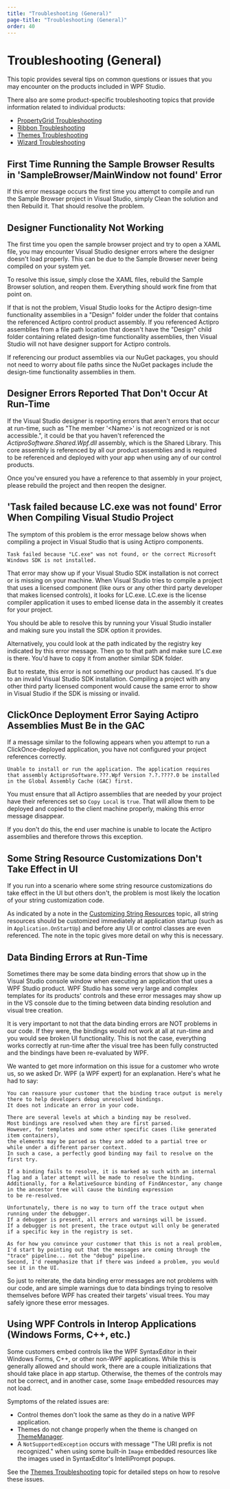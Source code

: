 ```yaml
---
title: "Troubleshooting (General)"
page-title: "Troubleshooting (General)"
order: 40
---
```

# Troubleshooting (General)

This topic provides several tips on common questions or issues that you may encounter on the products included in WPF Studio.

There also are some product-specific troubleshooting topics that provide information related to individual products:

- [PropertyGrid Troubleshooting](grids/troubleshooting.md)
- [Ribbon Troubleshooting](ribbon/troubleshooting.md)
- [Themes Troubleshooting](themes/troubleshooting.md)
- [Wizard Troubleshooting](wizard/troubleshooting.md)

## First Time Running the Sample Browser Results in 'SampleBrowser/MainWindow not found' Error

If this error message occurs the first time you attempt to compile and run the Sample Browser project in Visual Studio, simply Clean the solution and then Rebuild it.  That should resolve the problem.

## Designer Functionality Not Working

The first time you open the sample browser project and try to open a XAML file, you may encounter Visual Studio designer errors where the designer doesn't load properly.  This can be due to the Sample Browser never being compiled on your system yet.

To resolve this issue, simply close the XAML files, rebuild the Sample Browser solution, and reopen them.  Everything should work fine from that point on.

If that is not the problem, Visual Studio looks for the Actipro design-time functionality assemblies in a "Design" folder under the folder that contains the referenced Actipro control product assembly.  If you referenced Actipro assemblies from a file path location that doesn't have the "Design" child folder containing related design-time functionality assemblies, then Visual Studio will not have designer support for Actipro controls.

If referencing our product assemblies via our NuGet packages, you should not need to worry about file paths since the NuGet packages include the design-time functionality assemblies in them.

## Designer Errors Reported That Don't Occur At Run-Time

If the Visual Studio designer is reporting errors that aren't errors that occur at run-time, such as "The member '&lt;Name&gt;' is not recognized or is not accessible.", it could be that you haven't referenced the *ActiproSoftware.Shared.Wpf.dll* assembly, which is the Shared Library.  This core assembly is referenced by all our product assemblies and is required to be referenced and deployed with your app when using any of our control products.

Once you've ensured you have a reference to that assembly in your project, please rebuild the project and then reopen the designer.

## 'Task failed because LC.exe was not found' Error When Compiling Visual Studio Project

The symptom of this problem is the error message below shows when compiling a project in Visual Studio that is using Actipro components.

```
Task failed because "LC.exe" was not found, or the correct Microsoft Windows SDK is not installed.
```

That error may show up if your Visual Studio SDK installation is not correct or is missing on your machine.  When Visual Studio tries to compile a project that uses a licensed component (like ours or any other third party developer that makes licensed controls), it looks for LC.exe.  LC.exe is the license compiler application it uses to embed license data in the assembly it creates for your project.

You should be able to resolve this by running your Visual Studio installer and making sure you install the SDK option it provides.

Alternatively, you could look at the path indicated by the registry key indicated by this error message.  Then go to that path and make sure LC.exe is there.  You'd have to copy it from another similar SDK folder.

But to restate, this error is not something our product has caused.  It's due to an invalid Visual Studio SDK installation.  Compiling a project with any other third party licensed component would cause the same error to show in Visual Studio if the SDK is missing or invalid.

## ClickOnce Deployment Error Saying Actipro Assemblies Must Be in the GAC

If a message similar to the following appears when you attempt to run a ClickOnce-deployed application, you have not configured your project references correctly.

```
Unable to install or run the application. The application requires that assembly ActiproSoftware.???.Wpf Version ?.?.????.0 be installed in the Global Assembly Cache (GAC) first.
```

You must ensure that all Actipro assemblies that are needed by your project have their references set so `Copy Local` is `true`.  That will allow them to be deployed and copied to the client machine properly, making this error message disappear.

If you don't do this, the end user machine is unable to locate the Actipro assemblies and therefore throws this exception.

## Some String Resource Customizations Don't Take Effect in UI

If you run into a scenario where some string resource customizations do take effect in the UI but others don't, the problem is most likely the location of your string customization code.

As indicated by a note in the [Customizing String Resources](customizing-string-resources.md) topic, all string resources should be customized immediately at application startup (such as in `Application.OnStartUp`) and before any UI or control classes are even referenced.  The note in the topic gives more detail on why this is necessary.

## Data Binding Errors at Run-Time

Sometimes there may be some data binding errors that show up in the Visual Studio console window when executing an application that uses a WPF Studio product.  WPF Studio has some very large and complex templates for its products' controls and these error messages may show up in the VS console due to the timing between data binding resolution and visual tree creation.

It is very important to not that the data binding errors are NOT problems in our code.  If they were, the bindings would not work at all at run-time and you would see broken UI functionality.  This is not the case, everything works correctly at run-time after the visual tree has been fully constructed and the bindings have been re-evaluated by WPF.

We wanted to get more information on this issue for a customer who wrote us, so we asked Dr. WPF (a WPF expert) for an explanation.  Here's what he had to say:

```
You can reassure your customer that the binding trace output is merely there to help developers debug unresolved bindings.
It does not indicate an error in your code.

There are several levels at which a binding may be resolved.
Most bindings are resolved when they are first parsed.
However, for templates and some other specific cases (like generated item containers),
the elements may be parsed as they are added to a partial tree or while under a different parser context.
In such a case, a perfectly good binding may fail to resolve on the first try.

If a binding fails to resolve, it is marked as such with an internal flag and a later attempt will be made to resolve the binding.
Additionally, for a RelativeSource binding of FindAncestor, any change in the ancestor tree will cause the binding expression
to be re-resolved.

Unfortunately, there is no way to turn off the trace output when running under the debugger.
If a debugger is present, all errors and warnings will be issued.
If a debugger is not present, the trace output will only be generated if a specific key in the registry is set.

As for how you convince your customer that this is not a real problem,
I'd start by pointing out that the messages are coming through the "trace" pipeline... not the "debug" pipeline.
Second, I'd reemphasize that if there was indeed a problem, you would see it in the UI.
```

So just to reiterate, the data binding error messages are not problems with our code, and are simple warnings due to data bindings trying to resolve themselves before WPF has created their targets' visual trees.  You may safely ignore these error messages.

## Using WPF Controls in Interop Applications (Windows Forms, C++, etc.)

Some customers embed controls like the WPF SyntaxEditor in their Windows Forms, C++, or other non-WPF applications.  While this is generally allowed and should work, there are a couple initializations that should take place in app startup.  Otherwise, the themes of the controls may not be correct, and in another case, some `Image` embedded resources may not load.

Symptoms of the related issues are:

- Control themes don't look the same as they do in a native WPF application.
- Themes do not change properly when the theme is changed on [ThemeManager](xref:@ActiproUIRoot.Themes.ThemeManager).
- A `NotSupportedException` occurs with message "The URI prefix is not recognized." when using some built-in `Image` embedded resources like the images used in SyntaxEditor's IntelliPrompt popups.

See the [Themes Troubleshooting](themes/troubleshooting.md) topic for detailed steps on how to resolve these issues.
